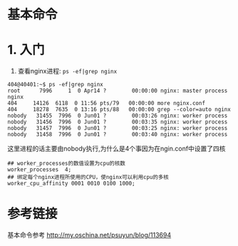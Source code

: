 # 基本命令

# 1. 入门

1. 查看nginx进程: `ps -ef|grep nginx`

  ```shell
  404@40401:~$ ps -ef|grep nginx
root      7996     1  0 Apr14 ?        00:00:00 nginx: master process nginx
404     14126  6118  0 11:56 pts/79   00:00:00 more nginx.conf
404     18278  7635  0 13:16 pts/88   00:00:00 grep --color=auto nginx
nobody   31455  7996  0 Jun01 ?        00:03:26 nginx: worker process
nobody   31456  7996  0 Jun01 ?        00:03:35 nginx: worker process
nobody   31457  7996  0 Jun01 ?        00:03:25 nginx: worker process
nobody   31458  7996  0 Jun01 ?        00:03:40 nginx: worker process
  ```
  
  这里进程的话主要由nobody执行,为什么是4个事因为在ngin.conf中设置了四核
  ```shell
  ## worker_processes的数值设置为cpu的核数
worker_processes  4;
## 绑定每个nginx进程所使用的CPU，使nginx可以利用cpu的多核
worker_cpu_affinity 0001 0010 0100 1000;
  ```
  

# 参考链接

基本命令参考 <http://my.oschina.net/psuyun/blog/113694>